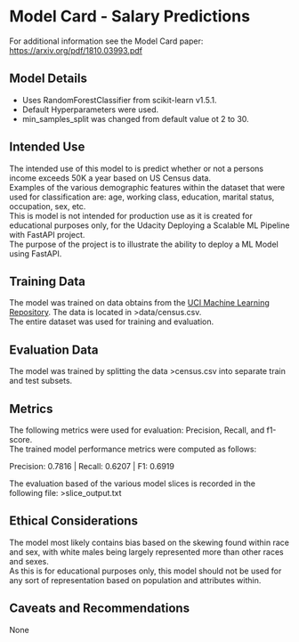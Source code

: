 # Model Card - Salary Predictions

For additional information see the Model Card paper: https://arxiv.org/pdf/1810.03993.pdf

## Model Details
* Uses RandomForestClassifier from scikit-learn v1.5.1.
* Default Hyperparameters were used.
* min_samples_split was changed from default value ot 2 to 30. 

## Intended Use
The intended use of this model to is predict whether or not a persons income exceeds 50K a year based on US Census data.    
Examples of the various demographic features within the dataset that were used for classification are: age, working class, education, marital status, occupation, sex, etc.   
This is model is not intended for production use as it is created for educational purposes only, for the Udacity Deploying a Scalable ML Pipeline with FastAPI project.   
The purpose of the project is to illustrate the ability to deploy a ML Model using FastAPI.

## Training Data
The model was trained on data obtains from the [UCI Machine Learning Repository](https://archive.ics.uci.edu/dataset/20/census+income). The data is located in >data/census.csv.   
The entire dataset was used for training and evaluation.

## Evaluation Data
The model was trained by splitting the data >census.csv into separate train and test subsets.

## Metrics
The following metrics were used for evaluation: Precision, Recall, and f1-score.    
The trained model performance metrics were computed as follows:   

Precision: 0.7816 | Recall: 0.6207 | F1: 0.6919

The evaluation based of the various model slices is recorded in the following file: >slice_output.txt

## Ethical Considerations
The model most likely contains bias based on the skewing found within race and sex, with white males being largely represented more than other races and sexes.   
As this is for educational purposes only, this model should not be used for any sort of representation based on population and attributes within.

## Caveats and Recommendations
None
